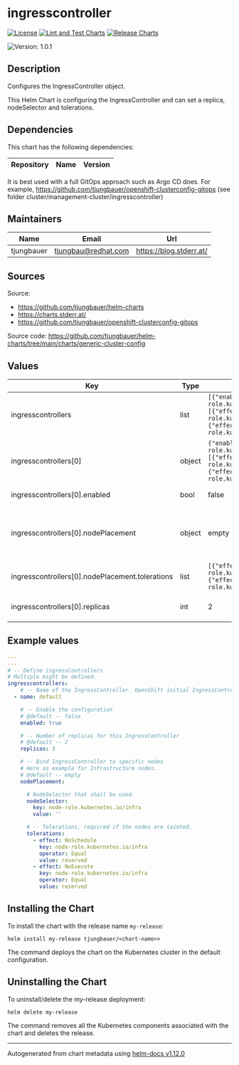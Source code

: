 

# ingresscontroller

  [![License](https://img.shields.io/badge/License-Apache_2.0-blue.svg)](https://opensource.org/licenses/Apache-2.0)
  [![Lint and Test Charts](https://github.com/tjungbauer/helm-charts/actions/workflows/lint_and_test_charts.yml/badge.svg)](https://github.com/tjungbauer/helm-charts/actions/workflows/lint_and_test_charts.yml)
  [![Release Charts](https://github.com/tjungbauer/helm-charts/actions/workflows/release.yml/badge.svg)](https://github.com/tjungbauer/helm-charts/actions/workflows/release.yml)

  ![Version: 1.0.1](https://img.shields.io/badge/Version-1.0.1-informational?style=flat-square)

 

  ## Description

  Configures the IngressController object.

This Helm Chart is configuring the IngressController and can set a replica, nodeSelector and tolerations.

## Dependencies

This chart has the following dependencies:

| Repository | Name | Version |
|------------|------|---------|

It is best used with a full GitOps approach such as Argo CD does. For example, https://github.com/tjungbauer/openshift-clusterconfig-gitops (see folder cluster/management-cluster/ingresscontroller)

## Maintainers

| Name | Email | Url |
| ---- | ------ | --- |
| tjungbauer | <tjungbau@redhat.com> | <https://blog.stderr.at/> |

## Sources
Source:
* <https://github.com/tjungbauer/helm-charts>
* <https://charts.stderr.at/>
* <https://github.com/tjungbauer/openshift-clusterconfig-gitops>

Source code: https://github.com/tjungbauer/helm-charts/tree/main/charts/generic-cluster-config

## Values

| Key | Type | Default | Description |
|-----|------|---------|-------------|
| ingresscontrollers | list | `[{"enabled":true,"name":"default","nodePlacement":{"nodeSelector":{"key":"node-role.kubernetes.io/infra","value":""},"tolerations":[{"effect":"NoSchedule","key":"node-role.kubernetes.io/infra","operator":"Equal","value":"reserved"},{"effect":"NoExecute","key":"node-role.kubernetes.io/infra","operator":"Equal","value":"reserved"}]},"replicas":3}]` | Define ingressControllers Multiple might be defined. |
| ingresscontrollers[0] | object | `{"enabled":true,"name":"default","nodePlacement":{"nodeSelector":{"key":"node-role.kubernetes.io/infra","value":""},"tolerations":[{"effect":"NoSchedule","key":"node-role.kubernetes.io/infra","operator":"Equal","value":"reserved"},{"effect":"NoExecute","key":"node-role.kubernetes.io/infra","operator":"Equal","value":"reserved"}]},"replicas":3}` | Name of the IngressController. OpenShift initial IngressController is called 'default'. |
| ingresscontrollers[0].enabled | bool | false | Enable the configuration |
| ingresscontrollers[0].nodePlacement | object | empty | Bind IngressController to specific nodes Here as example for Infrastructure nodes. |
| ingresscontrollers[0].nodePlacement.tolerations | list | `[{"effect":"NoSchedule","key":"node-role.kubernetes.io/infra","operator":"Equal","value":"reserved"},{"effect":"NoExecute","key":"node-role.kubernetes.io/infra","operator":"Equal","value":"reserved"}]` | Tolerations, required if the nodes are tainted.   |
| ingresscontrollers[0].replicas | int | 2 | Number of replicas for this IngressController |

## Example values

```yaml
---
---
# -- Define ingressControllers
# Multiple might be defined.
ingresscontrollers:
    # -- Name of the IngressController. OpenShift initial IngressController is called 'default'.
  - name: default

    # -- Enable the configuration
    # @default -- false
    enabled: true

    # -- Number of replicas for this IngressController
    # @default -- 2
    replicas: 3

    # -- Bind IngressController to specific nodes
    # Here as example for Infrastructure nodes.
    # @default -- empty
    nodePlacement:

      # NodeSelector that shall be used.
      nodeSelector:
        key: node-role.kubernetes.io/infra
        value: ''

      # -- Tolerations, required if the nodes are tainted. 
      tolerations:
        - effect: NoSchedule
          key: node-role.kubernetes.io/infra
          operator: Equal
          value: reserved
        - effect: NoExecute
          key: node-role.kubernetes.io/infra
          operator: Equal
          value: reserved
```

## Installing the Chart

To install the chart with the release name `my-release`:

```console
helm install my-release tjungbauer/<chart-name>>
```

The command deploys the chart on the Kubernetes cluster in the default configuration.

## Uninstalling the Chart

To uninstall/delete the my-release deployment:

```console
helm delete my-release
```

The command removes all the Kubernetes components associated with the chart and deletes the release.

----------------------------------------------
Autogenerated from chart metadata using [helm-docs v1.12.0](https://github.com/norwoodj/helm-docs/releases/v1.12.0)
